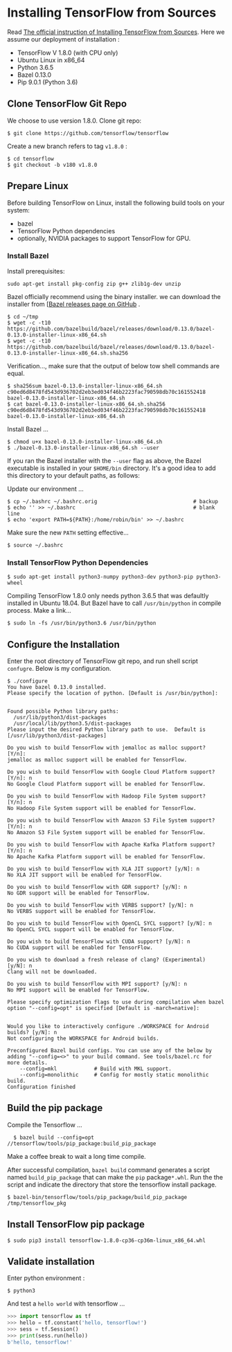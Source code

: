 

# Installing TensorFlow from Sources

Read [The official instruction of Installing TensorFlow from Sources](https://tensorflow.google.cn/install/install_sources). Here we assume our deployment of installation :

* TensorFlow V 1.8.0 (with CPU only)
* Ubuntu Linux in x86_64
* Python 3.6.5
* Bazel 0.13.0
* Pip 9.0.1 (Python 3.6)

## Clone TensorFlow Git Repo

We choose to use version 1.8.0. Clone git repo:

``` shell
$ git clone https://github.com/tensorflow/tensorflow
```

Create a new branch refers to tag `v1.8.0` :

``` shell
$ cd tensorflow
$ git checkout -b v180 v1.8.0
```

## Prepare Linux

Before building TensorFlow on Linux, install the following build tools on your system:

- bazel
- TensorFlow Python dependencies
- optionally, NVIDIA packages to support TensorFlow for GPU.

### Install Bazel
Install prerequisites:
``` shell
sudo apt-get install pkg-config zip g++ zlib1g-dev unzip
```
Bazel officially recommend using the binary installer. we can download the installer from [[Bazel releases page on GitHub](https://github.com/bazelbuild/bazel/releases) .

``` shell
$ cd ~/tmp
$ wget -c -t10 https://github.com/bazelbuild/bazel/releases/download/0.13.0/bazel-0.13.0-installer-linux-x86_64.sh
$ wget -c -t10 https://github.com/bazelbuild/bazel/releases/download/0.13.0/bazel-0.13.0-installer-linux-x86_64.sh.sha256
```

Verification..., make sure that the output of below tow shell commands are equal.

```shell
$ sha256sum bazel-0.13.0-installer-linux-x86_64.sh
c90ed6d8478fd543d936702d2eb3ed034f46b2223fac790598db70c161552418  bazel-0.13.0-installer-linux-x86_64.sh
$ cat bazel-0.13.0-installer-linux-x86_64.sh.sha256 
c90ed6d8478fd543d936702d2eb3ed034f46b2223fac790598db70c161552418  bazel-0.13.0-installer-linux-x86_64.sh
```

Install Bazel ...

``` shell
$ chmod u+x bazel-0.13.0-installer-linux-x86_64.sh
$ ./bazel-0.13.0-installer-linux-x86_64.sh --user
```

If you ran the Bazel installer with the `--user` flag as above, the Bazel executable is installed in your `$HOME/bin` directory. It's a good idea to add this directory to your default paths, as follows:

Update our environment ...

``` shell
$ cp ~/.bashrc ~/.bashrc.orig								# backup
$ echo '' >> ~/.bashrc										# blank line
$ echo 'export PATH=${PATH}:/home/robin/bin' >> ~/.bashrc
```

Make sure the new `PATH` setting effective...

```shell
$ source ~/.bashrc
```

### Install TensorFlow Python Dependencies

``` shell
$ sudo apt-get install python3-numpy python3-dev python3-pip python3-wheel
```

Compiling TensorFlow 1.8.0 only needs python 3.6.5 that was defaultly installed in Ubuntu 18.04. But Bazel have to call `/usr/bin/python` in compile process. Make a link...

``` shell
$ sudo ln -fs /usr/bin/python3.6 /usr/bin/python
```

## Configure the Installation

Enter the root directory of TensorFlow git repo, and run shell script `confugre`.  Below is my configuration.

``` shell
$ ./configure 
You have bazel 0.13.0 installed.
Please specify the location of python. [Default is /usr/bin/python]: 


Found possible Python library paths:
  /usr/lib/python3/dist-packages
  /usr/local/lib/python3.5/dist-packages
Please input the desired Python library path to use.  Default is [/usr/lib/python3/dist-packages]

Do you wish to build TensorFlow with jemalloc as malloc support? [Y/n]: 
jemalloc as malloc support will be enabled for TensorFlow.

Do you wish to build TensorFlow with Google Cloud Platform support? [Y/n]: n
No Google Cloud Platform support will be enabled for TensorFlow.

Do you wish to build TensorFlow with Hadoop File System support? [Y/n]: n
No Hadoop File System support will be enabled for TensorFlow.

Do you wish to build TensorFlow with Amazon S3 File System support? [Y/n]: n
No Amazon S3 File System support will be enabled for TensorFlow.

Do you wish to build TensorFlow with Apache Kafka Platform support? [Y/n]: n
No Apache Kafka Platform support will be enabled for TensorFlow.

Do you wish to build TensorFlow with XLA JIT support? [y/N]: n
No XLA JIT support will be enabled for TensorFlow.

Do you wish to build TensorFlow with GDR support? [y/N]: n
No GDR support will be enabled for TensorFlow.

Do you wish to build TensorFlow with VERBS support? [y/N]: n
No VERBS support will be enabled for TensorFlow.

Do you wish to build TensorFlow with OpenCL SYCL support? [y/N]: n
No OpenCL SYCL support will be enabled for TensorFlow.

Do you wish to build TensorFlow with CUDA support? [y/N]: n
No CUDA support will be enabled for TensorFlow.

Do you wish to download a fresh release of clang? (Experimental) [y/N]: n
Clang will not be downloaded.

Do you wish to build TensorFlow with MPI support? [y/N]: n
No MPI support will be enabled for TensorFlow.

Please specify optimization flags to use during compilation when bazel option "--config=opt" is specified [Default is -march=native]: 


Would you like to interactively configure ./WORKSPACE for Android builds? [y/N]: n
Not configuring the WORKSPACE for Android builds.

Preconfigured Bazel build configs. You can use any of the below by adding "--config=<>" to your build command. See tools/bazel.rc for more details.
	--config=mkl         	# Build with MKL support.
	--config=monolithic  	# Config for mostly static monolithic build.
Configuration finished
```

## Build the pip package

Compile the Tensorflow ...
```shell
  $ bazel build --config=opt //tensorflow/tools/pip_package:build_pip_package
```
Make a coffee break to wait a long time compile.

After successful compilation, `bazel build` command generates a script named `build_pip_package` that can make the `pip` package`*.whl`. Run the the script and indicate the directory that store the tensorflow install package.

```shell
$ bazel-bin/tensorflow/tools/pip_package/build_pip_package /tmp/tensorflow_pkg
```

## Install TensorFlow pip package

```shell
$ sudo pip3 install tensorflow-1.8.0-cp36-cp36m-linux_x86_64.whl 
```

## Validate installation

Enter python environment :

```shell
$ python3
```
And test a `hello world` with tensorflow ...
```python
>>> import tensorflow as tf
>>> hello = tf.constant('hello, tensorflow!')
>>> sess = tf.Session()
>>> print(sess.run(hello))
b'hello, tensorflow!'
```

